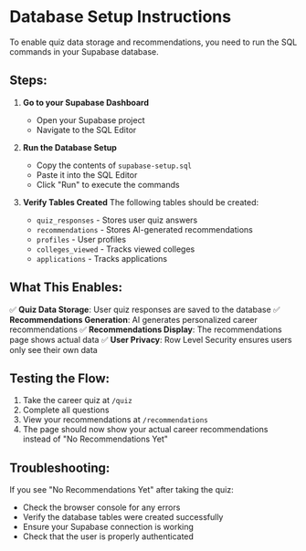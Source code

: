 # Database Setup Instructions

To enable quiz data storage and recommendations, you need to run the SQL commands in your Supabase database.

## Steps:

1. **Go to your Supabase Dashboard**
   - Open your Supabase project
   - Navigate to the SQL Editor

2. **Run the Database Setup**
   - Copy the contents of `supabase-setup.sql`
   - Paste it into the SQL Editor
   - Click "Run" to execute the commands

3. **Verify Tables Created**
   The following tables should be created:
   - `quiz_responses` - Stores user quiz answers
   - `recommendations` - Stores AI-generated recommendations
   - `profiles` - User profiles
   - `colleges_viewed` - Tracks viewed colleges
   - `applications` - Tracks applications

## What This Enables:

✅ **Quiz Data Storage**: User quiz responses are saved to the database
✅ **Recommendations Generation**: AI generates personalized career recommendations
✅ **Recommendations Display**: The recommendations page shows actual data
✅ **User Privacy**: Row Level Security ensures users only see their own data

## Testing the Flow:

1. Take the career quiz at `/quiz`
2. Complete all questions
3. View your recommendations at `/recommendations`
4. The page should now show your actual career recommendations instead of "No Recommendations Yet"

## Troubleshooting:

If you see "No Recommendations Yet" after taking the quiz:
- Check the browser console for any errors
- Verify the database tables were created successfully
- Ensure your Supabase connection is working
- Check that the user is properly authenticated
